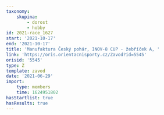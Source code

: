 ```yaml
---
taxonomy:
    skupina:
        - dorost
        - hobby
id: 2021-race_1627
start: '2021-10-17'
end: '2021-10-17'
title: 'Manufaktura Český pohár, INOV-8 CUP - žebříček A, '
link: 'https://oris.orientacnisporty.cz/Zavod?id=5545'
orisid: '5545'
type: Z
template: zavod
date: '2021-06-29'
import:
    type: members
    time: 1624951802
hasStartlist: true
hasResults: true
---
```


